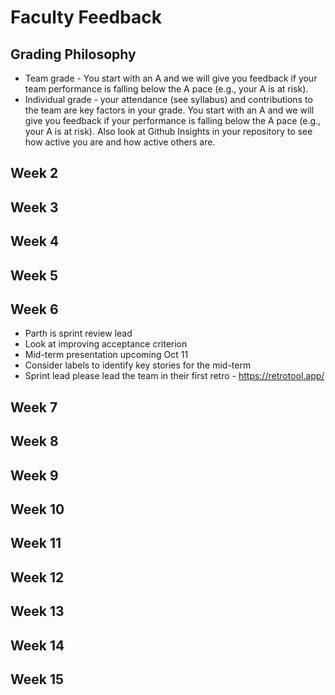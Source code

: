 # Faculty Feedback #

## Grading Philosophy ##
- Team grade - You start with an A and we will give you feedback if your team performance is falling below the A pace (e.g., your A is at risk).
- Individual grade - your attendance (see syllabus) and contributions to the team are key factors in your grade.  You start with an A and we will give you feedback if your performance is falling below the A pace (e.g., your A is at risk).  Also look at Github Insights in your repository to see how active you are and how active others are.

## Week 2 ##

## Week 3 ##

## Week 4 ##

## Week 5 ##

## Week 6 ##
- Parth is sprint review lead
- Look at improving acceptance criterion
- Mid-term presentation upcoming Oct 11
- Consider labels to identify key stories for the mid-term
- Sprint lead please lead the team in their first retro - https://retrotool.app/

## Week 7 ##

## Week 8 ##

## Week 9 ##

## Week 10 ##

## Week 11 ##

## Week 12 ##

## Week 13 ##

## Week 14 ##

## Week 15 ##
